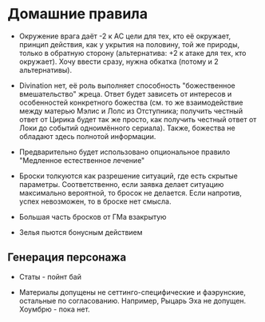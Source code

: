 # Домашние правила

* Окружение врага даёт -2 к AC цели для тех, кто её окружает, принцип действия, как у укрытия на половину, той же природы, только в обратную сторону (альтернатива: +2 к атаке для тех, кто окружает). Хочу ввести сразу, нужна обкатка (потому и 2 альтернативы).

* Divination нет, её роль выполняет способность "божественное вмешательство" жреца. Ответ будет зависеть от интересов и особенностей конкретного божества (см. то же взаимодействие между матерью Мэлис и Лолс из Отступника; получить честный ответ от Цирика будет так же просто, как получить честный ответ от Локи до событий одноимённого сериала). Также, божества не обладают здесь полнотой информации. 

* Предварительно будет использовано опциональное правило "Медленное естественное лечение"

* Броски толкуются как разрешение ситуаций, где есть скрытые параметры. Соответственно, если заявка делает ситуацию максимально вероятной, то бросок не делается. Если напротив, успех невозможен, то в броске нет смысла. 

* Большая часть бросков от ГМа взакрытую

* Зелья пьются бонусным действием


## Генерация персонажа

* Статы - пойнт бай

* Материалы допущены не сеттинго-специфические и фаэрунские, остальные по согласованию. Например, Рыцарь Эха не допущен. Хоумбрю - пока нет.